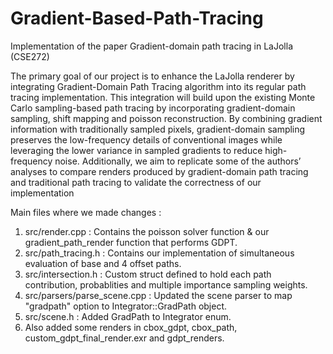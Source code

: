 # Gradient-Based-Path-Tracing
Implementation of the paper Gradient-domain path tracing in LaJolla (CSE272)

The primary goal of our project is to enhance the LaJolla renderer by integrating Gradient-Domain
Path Tracing algorithm into its regular path tracing implementation. This integration will build
upon the existing Monte Carlo sampling-based path tracing by incorporating gradient-domain sampling, 
shift mapping and poisson reconstruction. By combining gradient information with traditionally sampled pixels,
gradient-domain sampling preserves the low-frequency details of conventional
images while leveraging the lower variance in sampled gradients to reduce high-frequency noise.
Additionally, we aim to replicate some of the authors’ analyses to compare renders produced by
gradient-domain path tracing and traditional path tracing to validate the correctness of our implementation


Main files where we made changes :

1. src/render.cpp : Contains the poisson solver function & our gradient_path_render function that performs GDPT.
2. src/path_tracing.h : Contains our implementation of simultaneous evaluation of base and 4 offset paths.
3. src/intersection.h : Custom struct defined to hold each path contribution, probablities and multiple importance sampling weights.
4. src/parsers/parse_scene.cpp : Updated the scene parser to map "gradpath" option to Integrator::GradPath object.
5. src/scene.h : Added GradPath to Integrator enum.
6. Also added some renders in cbox_gdpt, cbox_path, custom_gdpt_final_render.exr and gdpt_renders.


